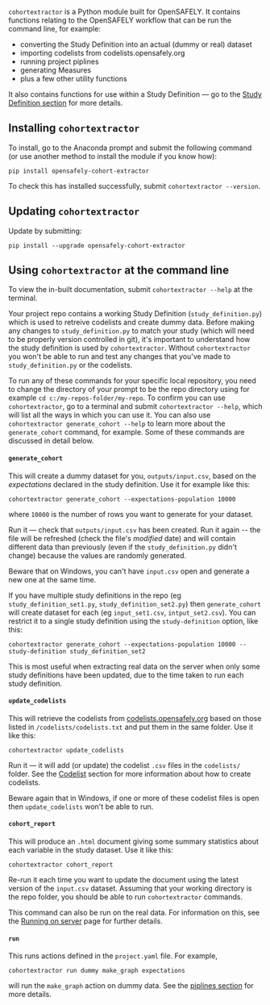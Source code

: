 `cohortextractor` is a Python module built for OpenSAFELY. 
It contains functions relating to the OpenSAFELY workflow that can be run the command line, for example:

* converting the Study Definition into an actual (dummy or real) dataset
* importing codelists from codelists.opensafely.org
* running project piplines
* generating Measures
* plus a few other utility functions

It also contains functions for use within a Study Definition &mdash; go to the [Study Definition section](study-def-intro.md) for more details.

## Installing `cohortextractor`

To install, go to the Anaconda prompt and submit the following command (or use another method to install the module if you know how):

```
pip install opensafely-cohort-extractor
```

To check this has installed successfully, submit `cohortextractor --version`.

## Updating `cohortextractor`
Update by submitting:

```
pip install --upgrade opensafely-cohort-extractor
```

## Using `cohortextractor` at the command line

To view the in-built documentation, submit `cohortextractor --help` at the terminal. 

Your project repo contains a working Study Definition (`study_definition.py`) which is used to retreive codelists and create dummy data. Before making any changes to `study_definition.py` to match your study (which will need to be properly version controlled in git), it's important to understand how the study definition is used by `cohortextractor`. Without `cohortextractor` you won't be able to run and test any changes that you've made to `study_definition.py` or the codelists.

To run any of these commands for your specific local repository, you need to change the directory of your prompt to be the repo directory using for example `cd c:/my-repos-folder/my-repo`. To confirm you can use `cohortextractor`, go to a terminal and submit `cohortextractor --help`, which will list all the ways in which you can use it. You can also use `cohortextractor generate_cohort --help` to learn more about the `generate_cohort` command, for example. Some of these commands are discussed in detail below.

#### `generate_cohort`
This will create a dummy dataset for you, `outputs/input.csv`, based on the _expectations_ declared in the study definition. Use it for example like this:

    cohortextractor generate_cohort --expectations-population 10000

where `10000` is the number of rows you want to generate for your dataset.

Run it &mdash; check that `outputs/input.csv` has been created. Run it again -- the file will be refreshed (check the file's _modified_ date) and will contain different data than previously (even if the `study_definition.py` didn't change) because the values are randomly generated.

Beware that on Windows, you can't have `input.csv` open and generate a new one at the same time.

If you have multiple study definitions in the repo (eg `study_definition_set1.py`, `study_definition_set2.py`) then `generate_cohort` will create dataset for each (eg `input_set1.csv`, `intput_set2.csv`). You can restrict it to a single study definition using the `study-definition` option, like this:

    cohortextractor generate_cohort --expectations-population 10000 --study-definition study_definition_set2

This is most useful when extracting real data on the server when only some study definitions have been updated, due to the time taken to run each study definition.


#### `update_codelists`
This will retrieve the codelists from [codelists.opensafely.org](https://codelists.opensafely.org) based on those listed in `/codelists/codelists.txt` and put them in the same folder. Use it like this:

    cohortextractor update_codelists

Run it &mdash; it will add (or update) the codelist `.csv` files in the `codelists/` folder. See the [Codelist](codelist-intro.md) section for more information about how to create codelists.

Beware again that in Windows, if one or more of these codelist files is open then `update_codelists` won't be able to run.


#### `cohort_report`

This will produce an `.html` document giving some summary statistics about each variable in the study dataset. Use it like this:

    cohortextractor cohort_report

Re-run it each time you want to update the document using the latest version of the `input.csv` dataset. Assuming that your working directory is the repo folder, you should be able to run `cohortextractor` commands.

This command can also be run on the real data. For information on this, see the [Running on server](pipelines-overview.md) page for further details.


#### `run`

This runs actions defined in the `project.yaml` file. For example,

    cohortextractor run dummy make_graph expectations
	
will run the `make_graph` action on dummy data. See the [piplines section](pipelines-overview.md) for more details.